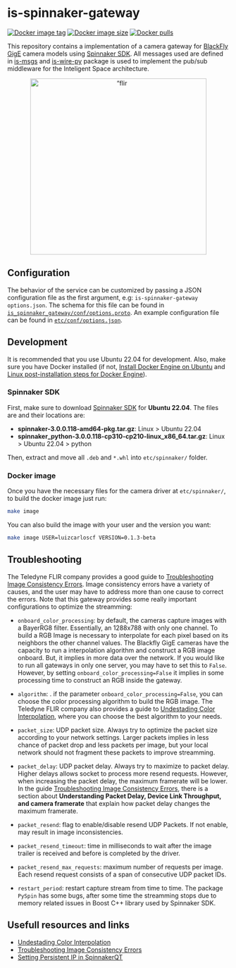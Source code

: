# is-spinnaker-gateway

[![Docker image tag](https://img.shields.io/docker/v/labvisio/is-spinnaker-gateway?sort=semver&style=flat-square)](https://hub.docker.com/r/labvisio/is-spinnaker-gateway/tags)
[![Docker image size](https://img.shields.io/docker/image-size/labvisio/is-spinnaker-gateway?sort=semver&style=flat-square)](https://hub.docker.com/r/labvisio/is-spinnaker-gateway)
[![Docker pulls](https://img.shields.io/docker/pulls/labvisio/is-spinnaker-gateway?style=flat-square)](https://hub.docker.com/r/labvisio/is-spinnaker-gateway)

This repository contains a implementation of a camera gateway for [BlackFly GigE] camera models using [Spinnaker SDK]. All messages used are defined in [is-msgs] and [is-wire-py] package is used to implement the pub/sub middleware for the Inteligent Space architecture.

<p align="center">
  <img src="https://www.flir.com.br/globalassets/imported-assets/image/blackflys-cmount-gige.png" alt=“flir camera gige” width="400" height="400" />
</p>

## Configuration

The behavior of the service can be customized by passing a JSON configuration file as the first argument, e.g: `is-spinnaker-gateway options.json`. The schema for this file can be found in [`is_spinnaker_gateway/conf/options.proto`](is_spinnaker_gateway/conf/options.proto). An example configuration file can be found in [`etc/conf/options.json`](etc/conf/options.json).

## Development

It is recommended that you use Ubuntu 22.04 for development. Also, make sure you have Docker installed (if not, [Install Docker Engine on Ubuntu] and [Linux post-installation steps for Docker Engine]). 

### Spinnaker SDK

First, make sure to download [Spinnaker SDK] for **Ubuntu 22.04**. The files are and their locations are:

* **spinnaker-3.0.0.118-amd64-pkg.tar.gz**: Linux > Ubuntu 22.04
* **spinnaker_python-3.0.0.118-cp310-cp210-linux_x86_64.tar.gz**: Linux > Ubuntu 22.04 > python

Then, extract and move all `.deb` and `*.whl` into `etc/spinnaker/` folder.

### Docker image

Once you have the necessary files for the camera driver at `etc/spinnaker/`, to build the docker image just run:
```bash
make image
```

You can also build the image with your user and the version you want:
```bash
make image USER=luizcarloscf VERSION=0.1.3-beta
```

## Troubleshooting

The Teledyne FLIR company provides a good guide to [Troubleshooting Image Consistency Errors]. Image consistency errors have a variety of causes, and the user may have to address more than one cause to correct the errors. Note that this gateway provides some really important configurations to optimize the streamming:

* `onboard_color_processing`: by default, the cameras capture images with a BayerRG8 filter. Essentially, an 1288x788 with only one channel. To build a RGB Image is necessary to interpolate for each pixel based on its neighbors the other channel values. The Blackfly GigE cameras have the capacity to run a interpolation algorithm and construct a RGB image onboard. But, it implies in more data over the network. If you would like to run all gateways in only one server, you may have to set this to `False`. However, by setting `onboard_color_processing=False` it implies in some processing time to construct an RGB inside the gateway.

* `algorithm`: .  if the parameter `onboard_color_processing=False`, you can choose the color processing algorithm to build the RGB image. The Teledyne FLIR company also provides a guide to [Undestading Color Interpolation], where you can choose the best algorithm to your needs.

* `packet_size`: UDP packet size. Always try to optimize the packet size according to your network settings. Larger packets implies in less chance of packet drop and less packets per image, but your local network should not fragment these packets to improve streamming.

* `packet_delay`: UDP packet delay. Always try to maximize to packet delay. Higher delays allows socket to process more resend requests. However, when increasing the packet delay, the maximum framerate will be lower. In the guide [Troubleshooting Image Consistency Errors], there is a section about **Understanding Packet Delay, Device Link Throughput, and camera framerate** that explain how packet delay changes the maximum framerate.

* `packet_resend`: flag to enable/disable resend UDP Packets. If not enable, may result in image inconsistencies.

* `packet_resend_timeout`: time in milliseconds to wait after the image trailer is received and before is completed by the driver.

* `packet_resend_max_requests`: maximum number of requests per image. Each resend request consists of a span of consecutive UDP packet IDs.

* `restart_period`: restart capture stream from time to time. The package `PySpin` has some bugs, after some time the streamming stops due to memory related issues in Boost C++ library used by Spinnaker SDK. 

## Usefull resources and links

* [Undestading Color Interpolation]
* [Troubleshooting Image Consistency Errors]
* [Setting Persistent IP in SpinnakerQT]

[is-msgs]: https://github.com/labviros/is-msgs
[is-wire-py]: https://github.com/labviros/is-wire-py

[Install Docker Engine on Ubuntu]: https://docs.docker.com/engine/install/ubuntu/
[Linux post-installation steps for Docker Engine]: https://docs.docker.com/engine/install/linux-postinstall/

[Blackfly GigE]: https://www.flir.com/products/blackfly-gige/
[Spinnaker SDK]: https://www.flir.com.br/products/spinnaker-sdk/?vertical=machine+vision&segment=iis
[Undestading Color Interpolation]: https://www.flir.eu/support-center/iis/machine-vision/application-note/understanding-color-interpolation/
[Troubleshooting Image Consistency Errors]: https://www.flir.com/support-center/iis/machine-vision/application-note/troubleshooting-image-consistency-errors/
[Setting Persistent IP in SpinnakerQT]: https://www.flir.eu/support-center/iis/machine-vision/knowledge-base/persistent-ip-in-spinnakerqt/